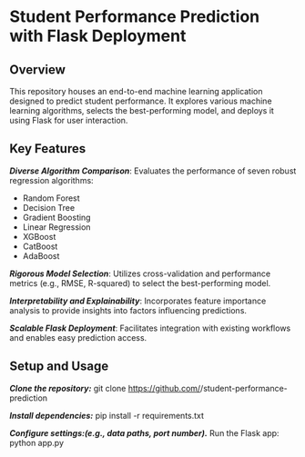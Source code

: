 # Student Performance Prediction with Flask Deployment

## Overview

This repository houses an end-to-end machine learning application designed to predict student performance. It explores various machine learning algorithms, selects the best-performing model, and deploys it using Flask for user interaction.

## Key Features

***Diverse Algorithm Comparison***: Evaluates the performance of seven robust regression algorithms:
- Random Forest
- Decision Tree
- Gradient Boosting
- Linear Regression
- XGBoost
- CatBoost
- AdaBoost

***Rigorous Model Selection***: Utilizes cross-validation and performance metrics (e.g., RMSE, R-squared) to select the best-performing model.

***Interpretability and Explainability***: Incorporates feature importance analysis to provide insights into factors influencing predictions.

***Scalable Flask Deployment***: Facilitates integration with existing workflows and enables easy prediction access.

## Setup and Usage

***Clone the repository:***
git clone https://github.com/<your-username>/student-performance-prediction

***Install dependencies:***
pip install -r requirements.txt

***Configure settings:(e.g., data paths, port number).***
Run the Flask app:
python app.py

